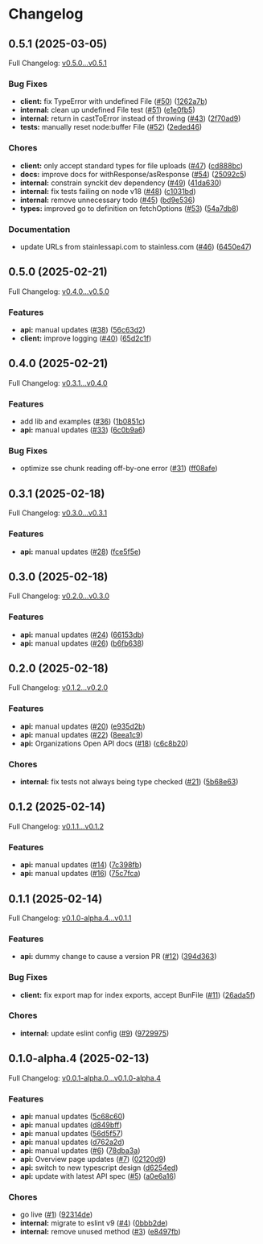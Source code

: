 # Changelog

## 0.5.1 (2025-03-05)

Full Changelog: [v0.5.0...v0.5.1](https://github.com/gitpod-io/gitpod-sdk-typescript/compare/v0.5.0...v0.5.1)

### Bug Fixes

* **client:** fix TypeError with undefined File ([#50](https://github.com/gitpod-io/gitpod-sdk-typescript/issues/50)) ([1262a7b](https://github.com/gitpod-io/gitpod-sdk-typescript/commit/1262a7bcd5e0619e1eaef399ee967b629c79ce09))
* **internal:** clean up undefined File test ([#51](https://github.com/gitpod-io/gitpod-sdk-typescript/issues/51)) ([e1e0fb5](https://github.com/gitpod-io/gitpod-sdk-typescript/commit/e1e0fb509bfd526c9a8183480ad88330f0c7b240))
* **internal:** return in castToError instead of throwing ([#43](https://github.com/gitpod-io/gitpod-sdk-typescript/issues/43)) ([2f70ad9](https://github.com/gitpod-io/gitpod-sdk-typescript/commit/2f70ad9e95854605f9f38c401d49f8422d62af75))
* **tests:** manually reset node:buffer File ([#52](https://github.com/gitpod-io/gitpod-sdk-typescript/issues/52)) ([2eded46](https://github.com/gitpod-io/gitpod-sdk-typescript/commit/2eded46344af89fbaef371ab685056b8952aa946))


### Chores

* **client:** only accept standard types for file uploads ([#47](https://github.com/gitpod-io/gitpod-sdk-typescript/issues/47)) ([cd888bc](https://github.com/gitpod-io/gitpod-sdk-typescript/commit/cd888bc3c16d0d2cbf3b3c96ab23dc7d46360598))
* **docs:** improve docs for withResponse/asResponse ([#54](https://github.com/gitpod-io/gitpod-sdk-typescript/issues/54)) ([25092c5](https://github.com/gitpod-io/gitpod-sdk-typescript/commit/25092c5070acc3602094bf34f304105cb7bd7157))
* **internal:** constrain synckit dev dependency ([#49](https://github.com/gitpod-io/gitpod-sdk-typescript/issues/49)) ([41da630](https://github.com/gitpod-io/gitpod-sdk-typescript/commit/41da630123709c225f8c173bbd2aace382d0e865))
* **internal:** fix tests failing on node v18 ([#48](https://github.com/gitpod-io/gitpod-sdk-typescript/issues/48)) ([c1031bd](https://github.com/gitpod-io/gitpod-sdk-typescript/commit/c1031bd67090cc27d55472a5a32ee70df9ee781e))
* **internal:** remove unnecessary todo ([#45](https://github.com/gitpod-io/gitpod-sdk-typescript/issues/45)) ([bd9e536](https://github.com/gitpod-io/gitpod-sdk-typescript/commit/bd9e5361115c7f9adc8c8d9798f38a04b55ab03c))
* **types:** improved go to definition on fetchOptions ([#53](https://github.com/gitpod-io/gitpod-sdk-typescript/issues/53)) ([54a7db8](https://github.com/gitpod-io/gitpod-sdk-typescript/commit/54a7db864f182bd872aeceae04747930a3e419a7))


### Documentation

* update URLs from stainlessapi.com to stainless.com ([#46](https://github.com/gitpod-io/gitpod-sdk-typescript/issues/46)) ([6450e47](https://github.com/gitpod-io/gitpod-sdk-typescript/commit/6450e47a5f12103274528a67028b91a01b9c55b8))

## 0.5.0 (2025-02-21)

Full Changelog: [v0.4.0...v0.5.0](https://github.com/gitpod-io/gitpod-sdk-typescript/compare/v0.4.0...v0.5.0)

### Features

* **api:** manual updates ([#38](https://github.com/gitpod-io/gitpod-sdk-typescript/issues/38)) ([56c63d2](https://github.com/gitpod-io/gitpod-sdk-typescript/commit/56c63d2b9185af120ba39e37a9a5bb2516cf33d6))
* **client:** improve logging ([#40](https://github.com/gitpod-io/gitpod-sdk-typescript/issues/40)) ([65d2c1f](https://github.com/gitpod-io/gitpod-sdk-typescript/commit/65d2c1f8660acb73bcf781ced4729f969cd31296))

## 0.4.0 (2025-02-21)

Full Changelog: [v0.3.1...v0.4.0](https://github.com/gitpod-io/gitpod-sdk-typescript/compare/v0.3.1...v0.4.0)

### Features

* add lib and examples ([#36](https://github.com/gitpod-io/gitpod-sdk-typescript/issues/36)) ([1b0851c](https://github.com/gitpod-io/gitpod-sdk-typescript/commit/1b0851cdf0944a6a784dd4cf370fa967aaf56a5f))
* **api:** manual updates ([#33](https://github.com/gitpod-io/gitpod-sdk-typescript/issues/33)) ([6c0b9a6](https://github.com/gitpod-io/gitpod-sdk-typescript/commit/6c0b9a6c1140068f2838f8451e375813f8181eb7))


### Bug Fixes

* optimize sse chunk reading off-by-one error ([#31](https://github.com/gitpod-io/gitpod-sdk-typescript/issues/31)) ([ff08afe](https://github.com/gitpod-io/gitpod-sdk-typescript/commit/ff08afe756856c253787602bc15f85557425ba01))

## 0.3.1 (2025-02-18)

Full Changelog: [v0.3.0...v0.3.1](https://github.com/gitpod-io/gitpod-sdk-typescript/compare/v0.3.0...v0.3.1)

### Features

* **api:** manual updates ([#28](https://github.com/gitpod-io/gitpod-sdk-typescript/issues/28)) ([fce5f5e](https://github.com/gitpod-io/gitpod-sdk-typescript/commit/fce5f5ef736814ab37d5bb7de15d68a5a42d7ace))

## 0.3.0 (2025-02-18)

Full Changelog: [v0.2.0...v0.3.0](https://github.com/gitpod-io/gitpod-sdk-typescript/compare/v0.2.0...v0.3.0)

### Features

* **api:** manual updates ([#24](https://github.com/gitpod-io/gitpod-sdk-typescript/issues/24)) ([66153db](https://github.com/gitpod-io/gitpod-sdk-typescript/commit/66153dbf178520a0a52f26e0e10b4ef1421a9317))
* **api:** manual updates ([#26](https://github.com/gitpod-io/gitpod-sdk-typescript/issues/26)) ([b6fb638](https://github.com/gitpod-io/gitpod-sdk-typescript/commit/b6fb638e126b63f4563b789a6e1f91a9e11f9320))

## 0.2.0 (2025-02-18)

Full Changelog: [v0.1.2...v0.2.0](https://github.com/gitpod-io/gitpod-sdk-typescript/compare/v0.1.2...v0.2.0)

### Features

* **api:** manual updates ([#20](https://github.com/gitpod-io/gitpod-sdk-typescript/issues/20)) ([e935d2b](https://github.com/gitpod-io/gitpod-sdk-typescript/commit/e935d2b37a8710c5f8d002b1c6f32529706a4693))
* **api:** manual updates ([#22](https://github.com/gitpod-io/gitpod-sdk-typescript/issues/22)) ([8eea1c9](https://github.com/gitpod-io/gitpod-sdk-typescript/commit/8eea1c93c572b76e4317f58e8d5549c4b49387f3))
* **api:** Organizations Open API docs ([#18](https://github.com/gitpod-io/gitpod-sdk-typescript/issues/18)) ([c6c8b20](https://github.com/gitpod-io/gitpod-sdk-typescript/commit/c6c8b2098433a1246329f4dec7371e2ae2963b01))


### Chores

* **internal:** fix tests not always being type checked ([#21](https://github.com/gitpod-io/gitpod-sdk-typescript/issues/21)) ([5b68e63](https://github.com/gitpod-io/gitpod-sdk-typescript/commit/5b68e634ad747b78ee55b4d30920f010953422be))

## 0.1.2 (2025-02-14)

Full Changelog: [v0.1.1...v0.1.2](https://github.com/gitpod-io/gitpod-sdk-typescript/compare/v0.1.1...v0.1.2)

### Features

* **api:** manual updates ([#14](https://github.com/gitpod-io/gitpod-sdk-typescript/issues/14)) ([7c398fb](https://github.com/gitpod-io/gitpod-sdk-typescript/commit/7c398fb2159022f99e478d87599da377bfb070db))
* **api:** manual updates ([#16](https://github.com/gitpod-io/gitpod-sdk-typescript/issues/16)) ([75c7fca](https://github.com/gitpod-io/gitpod-sdk-typescript/commit/75c7fcaecd06e9f190a9246f9c055168a9f3de11))

## 0.1.1 (2025-02-14)

Full Changelog: [v0.1.0-alpha.4...v0.1.1](https://github.com/gitpod-io/gitpod-sdk-typescript/compare/v0.1.0-alpha.4...v0.1.1)

### Features

* **api:** dummy change to cause a version PR ([#12](https://github.com/gitpod-io/gitpod-sdk-typescript/issues/12)) ([394d363](https://github.com/gitpod-io/gitpod-sdk-typescript/commit/394d36352fafe2331e4e554fdeaa4c002cf879ea))


### Bug Fixes

* **client:** fix export map for index exports, accept BunFile ([#11](https://github.com/gitpod-io/gitpod-sdk-typescript/issues/11)) ([26ada5f](https://github.com/gitpod-io/gitpod-sdk-typescript/commit/26ada5f30ba94e0fa0640b1e4645a7c37f30385a))


### Chores

* **internal:** update eslint config ([#9](https://github.com/gitpod-io/gitpod-sdk-typescript/issues/9)) ([9729975](https://github.com/gitpod-io/gitpod-sdk-typescript/commit/9729975380bd7890239e813c30df668b5a7ff63d))

## 0.1.0-alpha.4 (2025-02-13)

Full Changelog: [v0.0.1-alpha.0...v0.1.0-alpha.4](https://github.com/gitpod-io/gitpod-sdk-typescript/compare/v0.0.1-alpha.0...v0.1.0-alpha.4)

### Features

* **api:** manual updates ([5c68c60](https://github.com/gitpod-io/gitpod-sdk-typescript/commit/5c68c60a7762bd7b848859694b940cd5dd964d43))
* **api:** manual updates ([d849bff](https://github.com/gitpod-io/gitpod-sdk-typescript/commit/d849bff6aebcaf5f1a105e549aae1adb0a11edc5))
* **api:** manual updates ([56d5f57](https://github.com/gitpod-io/gitpod-sdk-typescript/commit/56d5f57d2e1f7dea579ce9fe42b17ea62c6c65ad))
* **api:** manual updates ([d762a2d](https://github.com/gitpod-io/gitpod-sdk-typescript/commit/d762a2dc396245e439f934a76d027811326622c9))
* **api:** manual updates ([#6](https://github.com/gitpod-io/gitpod-sdk-typescript/issues/6)) ([78dba3a](https://github.com/gitpod-io/gitpod-sdk-typescript/commit/78dba3a84e0f7c8c1756f6409e29839b49139843))
* **api:** Overview page updates ([#7](https://github.com/gitpod-io/gitpod-sdk-typescript/issues/7)) ([02120d9](https://github.com/gitpod-io/gitpod-sdk-typescript/commit/02120d96844eeaa4e0de4c24d05eb79f2eef768e))
* **api:** switch to new typescript design ([d6254ed](https://github.com/gitpod-io/gitpod-sdk-typescript/commit/d6254ed59ff136362bd409ec0700f655d8ac55cd))
* **api:** update with latest API spec ([#5](https://github.com/gitpod-io/gitpod-sdk-typescript/issues/5)) ([a0e6a16](https://github.com/gitpod-io/gitpod-sdk-typescript/commit/a0e6a16857ed8d1cb985303d27c58e8cfc8bfa47))


### Chores

* go live ([#1](https://github.com/gitpod-io/gitpod-sdk-typescript/issues/1)) ([92314de](https://github.com/gitpod-io/gitpod-sdk-typescript/commit/92314dea88f7a096397e0e15f0621e86eab33df4))
* **internal:** migrate to eslint v9 ([#4](https://github.com/gitpod-io/gitpod-sdk-typescript/issues/4)) ([0bbb2de](https://github.com/gitpod-io/gitpod-sdk-typescript/commit/0bbb2de50b0c2c8f8f8bfd084da763a2f4a94e1e))
* **internal:** remove unused method ([#3](https://github.com/gitpod-io/gitpod-sdk-typescript/issues/3)) ([e8497fb](https://github.com/gitpod-io/gitpod-sdk-typescript/commit/e8497fb8c7509cd376f8e8513f6b89c847776c2c))

